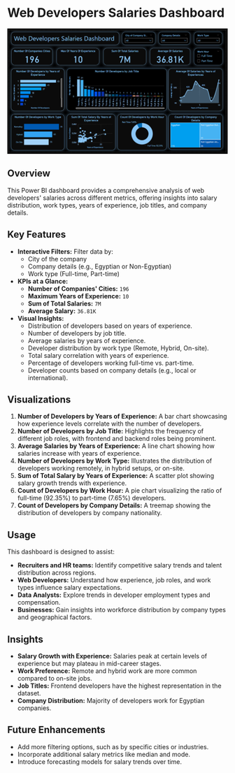 # Web Developers Salaries Dashboard

![Web Developers Dashboard.png](https://github.com/Sameh20200218AI/Web_Developers_Salaries_Dashboard_Using_PowerBI/blob/main/Web%20Developers%20Dashboard.png)

## Overview
This Power BI dashboard provides a comprehensive analysis of web developers' salaries across different metrics, offering insights into salary distribution, work types, years of experience, job titles, and company details. 

## Key Features
- **Interactive Filters:** Filter data by:
  - City of the company
  - Company details (e.g., Egyptian or Non-Egyptian)
  - Work type (Full-time, Part-time)
- **KPIs at a Glance:**
  - **Number of Companies' Cities:** `196`
  - **Maximum Years of Experience:** `10`
  - **Sum of Total Salaries:** `7M`
  - **Average Salary:** `36.81K`
- **Visual Insights:**
  - Distribution of developers based on years of experience.
  - Number of developers by job title.
  - Average salaries by years of experience.
  - Developer distribution by work type (Remote, Hybrid, On-site).
  - Total salary correlation with years of experience.
  - Percentage of developers working full-time vs. part-time.
  - Developer counts based on company details (e.g., local or international).

## Visualizations
1. **Number of Developers by Years of Experience:** A bar chart showcasing how experience levels correlate with the number of developers.
2. **Number of Developers by Job Title:** Highlights the frequency of different job roles, with frontend and backend roles being prominent.
3. **Average Salaries by Years of Experience:** A line chart showing how salaries increase with years of experience.
4. **Number of Developers by Work Type:** Illustrates the distribution of developers working remotely, in hybrid setups, or on-site.
5. **Sum of Total Salary by Years of Experience:** A scatter plot showing salary growth trends with experience.
6. **Count of Developers by Work Hour:** A pie chart visualizing the ratio of full-time (92.35%) to part-time (7.65%) developers.
7. **Count of Developers by Company Details:** A treemap showing the distribution of developers by company nationality.

## Usage
This dashboard is designed to assist:
- **Recruiters and HR teams:** Identify competitive salary trends and talent distribution across regions.
- **Web Developers:** Understand how experience, job roles, and work types influence salary expectations.
- **Data Analysts:** Explore trends in developer employment types and compensation.
- **Businesses:** Gain insights into workforce distribution by company types and geographical factors.

## Insights
- **Salary Growth with Experience:** Salaries peak at certain levels of experience but may plateau in mid-career stages.
- **Work Preference:** Remote and hybrid work are more common compared to on-site jobs.
- **Job Titles:** Frontend developers have the highest representation in the dataset.
- **Company Distribution:** Majority of developers work for Egyptian companies.

## Future Enhancements
- Add more filtering options, such as by specific cities or industries.
- Incorporate additional salary metrics like median and mode.
- Introduce forecasting models for salary trends over time.
